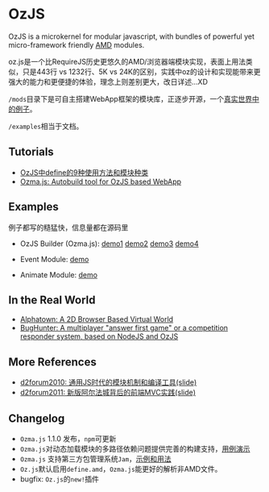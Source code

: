 # OzJS

OzJS is a microkernel for modular javascript, with bundles of powerful yet micro-framework friendly [AMD](http://requirejs.org/docs/whyamd.html) modules.

oz.js是一个比RequireJS历史更悠久的AMD/浏览器端模块实现，表面上用法类似，只是443行 vs 1232行、5K vs 24K的区别，实践中oz的设计和实现能带来更强大的能力和更便捷的体验，理念上则差别更大，改日详述…XD

`/mods`目录下是可自主搭建WebApp框架的模块库，正逐步开源，一个[真实世界中的例子](http://ww4.sinaimg.cn/large/62651c14jw1dvpfdi27o7j.jpg)。

`/examples`相当于文档。


## Tutorials

* [OzJS中define的9种使用方法和模块种类](http://github.com/dexteryy/OzJS/blob/master/api.md)
* [Ozma.js: Autobuild tool for OzJS based WebApp](http://dexteryy.github.com/OzJS/examples/buildtool/index.html)

## Examples

例子都写的糙猛快，信息量都在源码里

* OzJS Builder (Ozma.js): [demo1](http://dexteryy.github.com/OzJS/examples/buildtool/demo1.html) [demo2](http://dexteryy.github.com/OzJS/examples/buildtool/demo2.html) [demo3](http://dexteryy.github.com/OzJS/examples/buildtool/demo3.html) [demo4](http://dexteryy.github.com/OzJS/examples/buildtool/demo4.html)

* Event Module: [demo](http://dexteryy.github.com/OzJS/examples/event/index.html)
* Animate Module: [demo](http://dexteryy.github.com/OzJS/examples/animate/index.html)

## In the Real World

* [Alphatown: A 2D Browser Based Virtual World](http://alphatown.com)
* [BugHunter: A multiplayer "answer first game" or a competition responder system, based on NodeJS and OzJS](https://github.com/dexteryy/BugHunter)

## More References

* [d2forum2010: 通用JS时代的模块机制和编译工具(slide)](http://www.slideshare.net/dexter_yy/js-6228773)
* [d2forum2011: 新版阿尔法城背后的前端MVC实践(slide)](http://www.slideshare.net/dexter_yy/mvc-8554206)


## Changelog

* `Ozma.js` 1.1.0 发布，`npm`可更新
* `Ozma.js`对动态加载模块的多路径依赖问题提供完善的构建支持，[用例演示](http://github.com/dexteryy/OzJS/blob/master/examples/buildtool/js/app.js)
* `Ozma.js` 支持第三方包管理系统`Jam`，[示例和用法](http://dexteryy.github.com/OzJS/examples/buildtool/demo4.html)
* `Oz.js`默认启用`define.amd`，`Ozma.js`能更好的解析非AMD文件。
* bugfix: `Oz.js`的`new!`插件

